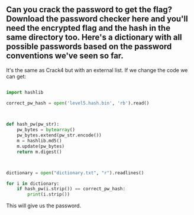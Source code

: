 ## Can you crack the password to get the flag? Download the password checker here and you'll need the encrypted flag and the hash in the same directory too. Here's a dictionary with all possible passwords based on the password conventions we've seen so far.

It's the same as Crack4 but with an external list. If we change the code we can get:

```python

import hashlib

correct_pw_hash = open('level5.hash.bin', 'rb').read()


                                                                                    
def hash_pw(pw_str):                                                               
    pw_bytes = bytearray()                                                         
    pw_bytes.extend(pw_str.encode())                                               
    m = hashlib.md5()                                                              
    m.update(pw_bytes)                                                             
    return m.digest()



dictionary = open("dictionary.txt", "r").readlines()

for i in dictionary:
	if hash_pw(i.strip()) == correct_pw_hash:
		print(i.strip())

```
This will give us the password.
